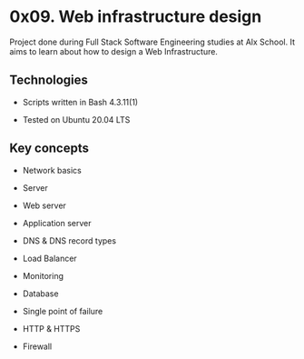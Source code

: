 # 0x09. Web infrastructure design



Project done during Full Stack Software Engineering studies at Alx School. It aims to learn about how to design a Web Infrastructure.

## Technologies

* Scripts written in Bash 4.3.11(1)

* Tested on Ubuntu 20.04 LTS



## Key concepts

- Network basics

- Server

- Web server

- Application server

- DNS & DNS record types

- Load Balancer

- Monitoring

- Database

- Single point of failure

- HTTP & HTTPS

- Firewall
